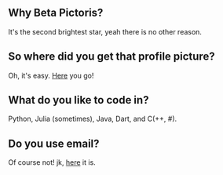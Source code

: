 ## Why Beta Pictoris? 
It's the second brightest star, yeah there is no other reason.

## So where did you get that profile picture? 
Oh, it's easy. [Here](https://dribbble.com/julienc) you go! 

## What do you like to code in? 
Python, Julia (sometimes), Java, Dart, and C(++, #).

## Do you use email?
Of course not! jk, [here](mailto:mrhallway@protonmail.com) it is. 

